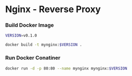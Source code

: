 # Nginx - Reverse Proxy

### Build Docker Image

```sh
VERSION=v0.1.0

docker build -t mynginx:$VERSION .
```

### Run Docker Conatiner

```sh
docker run -d -p 80:80 --name mynginx mynginx:$VERSION
```
